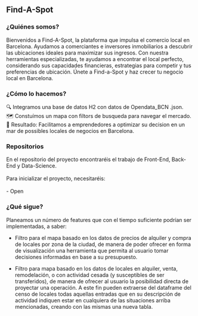 <h2 align="left">Find-A-Spot</h2>

<h3>¿Quiénes somos?</h3>
<p align="left">Bienvenidos a Find-A-Spot, la plataforma que impulsa el comercio local en Barcelona. Ayudamos a comerciantes e inversores inmobiliarios a descubrir las ubicaciones ideales para maximizar sus ingresos. Con nuestra herramientas especializadas, te ayudamos a encontrar el local perfecto, considerando sus capacidades financieras, estrategias para competir y tus preferencias de ubicación. Únete a Find-a-Spot y haz crecer tu negocio local en Barcelona.</p>

###
<h3>¿Cómo lo hacemos?</h3>
<p align="left">🔍 Integramos una base de datos H2 con datos de Opendata_BCN .json.<br>🗺️ Constuímos un mapa con filtors de busqueda para navegar el mercado.<br>🎯 Resultado: Facilitamos a emprendedores a optimizar su decision en un mar de possibles locales de negocios en Barcelona.</p>

###
<h3>Repositorios</h3>
<p align="left">En el repositorio del proyecto encontraréis el trabajo de Front-End, Back-End y Data-Science.<br><br>Para inicializar el proyecto, necesitaréis:<br><br>- Open</p>

###
<h3>¿Qué sigue?</h3>

Planeamos un número de features que con el tiempo suficiente podrían ser implementadas, a saber:
* Filtro para el mapa basado en los datos de precios de alquiler y compra de locales por zona de la ciudad, de manera de poder ofrecer en forma de visualización una herramienta que permita al usuario tomar decisiones informadas en base a su presupuesto. 

* Filtro para mapa basado en los datos de locales en alquiler, venta, remodelación, o con actividad cesada (y susceptibles de ser transferidos), de manera de ofrecer al usuario la posibilidad directa de proyectar una operación. A este fin pueden extraerse del dataframe del censo de locales todas aquellas entradas que en su descripción de actividad indiquen estar en cualquiera de las situaciones arriba mencionadas, creando con las mismas una nueva tabla. 
